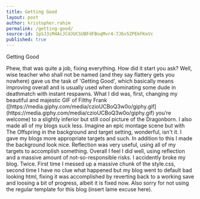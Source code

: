 ```yaml
---
title: Getting Good
layout: post
author: kristopher.rahim
permalink: /getting-good/
source-id: 1pSJ3iM4AcJCdJUCSUBFdFBoqMvr4-7J6v5ZPEkFKeVc
published: true
---
```

Getting Good

<th>Phew, that was quite a job, fixing everything. How did it start you ask? Well, wise teacher who shall not be named (and they say flattery gets you nowhere) gave us the task of 'Getting Good', which basically means improving overall and is usually used when dominating some dude in deathmatch with instant respawns. What I did was, first, changing my beautiful and majestic GIF of Filthy Frank ([https://media.giphy.com/media/czioUCBoQ3w0o/giphy.gif](https://media.giphy.com/media/czioUCBoQ3w0o/giphy.gif) you’re welcome) to a slightly inferior but still cool picture of the Dragonborn. I also made all of my blogs suck less. Imagine an epic montage scene but with The Offspring in the background and target setting, wonderful, isn't it. I gave my blogs more appropriate targets and such. In addition to this I made the background look nice. Reflection was very useful, using all of my targets to accomplish something. Overall I feel I did well, using reflection and a massive amount of not-so-responsible risks. I accidently broke my blog. Twice. First time I messed up a massive chunk of the style.css, second time I have no clue what happened but my blog went to default bad looking html, fixing it was accomplished by reverting back to a working save and loosing a bit of progress, albeit it is fixed now. Also sorry for not using the regular template for this blog (insert lame excuse here).</th>

